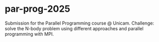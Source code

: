 # par-prog-2025
Submission for the Parallel Programming course @ Unicam. Challenge: solve the N-body problem using different approaches and parallel programming with MPI.
